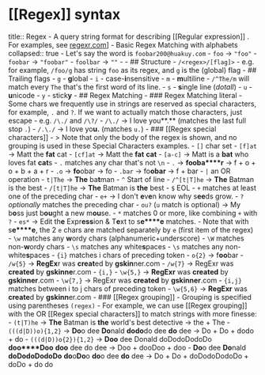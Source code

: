 # [[Regex]] syntax
title:: Regex
	- A query string format for describing [[Regular expression]] . For examples, see [regexr.com](https://regexr.com/)]
		- Basic Regex Matching with alphabets
		  collapsed:: true
			- Let's say the word is `foobar200@huakuy.com`
			- `foo` -> `"foo"`
			- `foobar` -> `"foobar"`
			- `foolbar` -> `""`
			-
	- ## Structure
		- `/<regex>/[flag]>`
		- e.g. for example, `/foo/g` has string `foo` as its regex, and `g` is the (global) flag
	- ## Trailing flags
		- `g` - **g**lobal
		- `i` - case-**i**nsensitive
		- `m` - **m**ultiline
			- `/^The/m` will match every `The` that's the first word of its line.
		- `s` - **s**ingle line (_dotall_)
		- `u` - **u**nicode
		- `y` - stick**y**
	- ## Regex Matching
		- ### Regex Matching literal
			- Some chars we frequently use in strings are reserved as special characters, for example, `.` and `?`. If we want to actually match those characters, just escape - e.g. `/\./` and `/\?/`
			- `/\./` -> I love you**.** (matches the last full stop `.`)
			- `/.\./` -> I love yo**u.** (matches `u.`)
		- ### [[Regex special characters]]
			- > Note that only the body of the regex is shown, and no grouping is used in these Special Characters examples.
			- `[]` char set
				- `[f]at` -> Matt the **fat** cat
				- `[cf]at` -> Matt the **fat** **cat**
				- `[a-c]` -> Matt is a **bat** who loves fat **cat**s
			- `.` matches any char that's not `\n`
				- `.` -> **f****o****o****b****a****r** -> f + o + o + b + a + r
				- `.o` -> **fo**obar -> fo
				- `.bar` -> fo**obar** -> f + bar
			- `|` an OR operation
				- `t|The` -> **The** ba**t**man
			- `^` Start of line
				- `/^[t|T]he` -> **The** Batman is the best
				- `/[t|T]he` -> **The** Batman is **the** best
			- `$` EOL
			- `+` matches at least one of the preceding char
				- `e+` -> I don't **e**v**e**n know why s**ee**ds grow.
			- `?` _optionally_ matches the preceding char
				- `ou?` (`u` match is optional) -> My b**o**ss just b**ou**ght a new m**ou**se.
			- `*` matches 0 or more, like combining `+` with `?`
				- `es*` -> Edit th**e** Expr**ess**ion & T**e**xt to s**e****e** matches.
					- Note that with s**e****e**, the 2 `e` chars are matched separately by `e` (first item of the regex)
			- `\w` matches any **w**ordy chars (alphanumeric+underscore)
			- `\W` matches non-**w**ordy chars
			- `\s` matches any white**s**paces
			- `\s` matches any non-white**s**paces
			- `{i}` matches i chars of preceding token
				- `o{2}` -> f**oo**bar
				- `/w{5}` -> **RegEx**r was **creat**ed by **gskin**ner.com
				- `/w{7}` -> RegExr was **created** by **gskinne**r.com
				- `{i,}`
					- `\w{5,}` -> **RegExr** was **created** by **gskinner**.com
					- `\w{7,}` -> RegExr was **created** by **gskinner**.com
				- `{i,j}` matches between i to j chars of preceding token
					- `\w{5,6}` -> **RegExr** was **create**d by **gskinn**er.com
		- ### [[Regex grouping]]
			- Grouping is specified using parentheses `(regex)`
			- For example, we can use [[Regex grouping]] with the OR [[Regex special characters]] to match strings with more finesse:
				- `(t|T)he` -> **The** Batman is **the** world's best detective -> the + The
				- `(((d|D))o){1,2}` -> **Do**o dee **Do**nald **dodo**do dee **do** dee -> Do + Do + dodo + do
				- `(((d|D))o{2}){1,2}` -> **Doo** dee Donald doDodoDodoDo **doo****Doo** **doo** dee do dee -> Doo + dooDoo + doo
				- **Do**o dee **Do**nald **doDodoDodoDo** **do**o**Do**o **do**o dee **do** dee -> Do + Do + doDodoDodoDo + doDo + do do